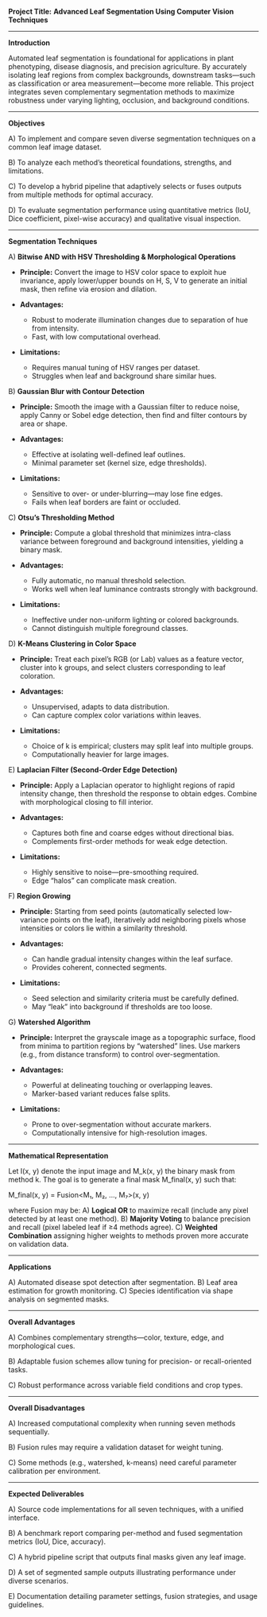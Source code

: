 **Project Title:**
**Advanced Leaf Segmentation Using Computer Vision Techniques**

---

**Introduction**

Automated leaf segmentation is foundational for applications in plant phenotyping, disease diagnosis, and precision agriculture. By accurately isolating leaf regions from complex backgrounds, downstream tasks—such as classification or area measurement—become more reliable. This project integrates seven complementary segmentation methods to maximize robustness under varying lighting, occlusion, and background conditions.

---

**Objectives**

A) To implement and compare seven diverse segmentation techniques on a common leaf image dataset.

B) To analyze each method’s theoretical foundations, strengths, and limitations.

C) To develop a hybrid pipeline that adaptively selects or fuses outputs from multiple methods for optimal accuracy.

D) To evaluate segmentation performance using quantitative metrics (IoU, Dice coefficient, pixel-wise accuracy) and qualitative visual inspection.

---

**Segmentation Techniques**

A) **Bitwise AND with HSV Thresholding & Morphological Operations**

* **Principle:** Convert the image to HSV color space to exploit hue invariance, apply lower/upper bounds on H, S, V to generate an initial mask, then refine via erosion and dilation.
* **Advantages:**

  * Robust to moderate illumination changes due to separation of hue from intensity.
  * Fast, with low computational overhead.
* **Limitations:**

  * Requires manual tuning of HSV ranges per dataset.
  * Struggles when leaf and background share similar hues.

B) **Gaussian Blur with Contour Detection**

* **Principle:** Smooth the image with a Gaussian filter to reduce noise, apply Canny or Sobel edge detection, then find and filter contours by area or shape.
* **Advantages:**

  * Effective at isolating well-defined leaf outlines.
  * Minimal parameter set (kernel size, edge thresholds).
* **Limitations:**

  * Sensitive to over- or under-blurring—may lose fine edges.
  * Fails when leaf borders are faint or occluded.

C) **Otsu’s Thresholding Method**

* **Principle:** Compute a global threshold that minimizes intra-class variance between foreground and background intensities, yielding a binary mask.
* **Advantages:**

  * Fully automatic, no manual threshold selection.
  * Works well when leaf luminance contrasts strongly with background.
* **Limitations:**

  * Ineffective under non-uniform lighting or colored backgrounds.
  * Cannot distinguish multiple foreground classes.

D) **K-Means Clustering in Color Space**

* **Principle:** Treat each pixel’s RGB (or Lab) values as a feature vector, cluster into k groups, and select clusters corresponding to leaf coloration.
* **Advantages:**

  * Unsupervised, adapts to data distribution.
  * Can capture complex color variations within leaves.
* **Limitations:**

  * Choice of k is empirical; clusters may split leaf into multiple groups.
  * Computationally heavier for large images.

E) **Laplacian Filter (Second-Order Edge Detection)**

* **Principle:** Apply a Laplacian operator to highlight regions of rapid intensity change, then threshold the response to obtain edges. Combine with morphological closing to fill interior.
* **Advantages:**

  * Captures both fine and coarse edges without directional bias.
  * Complements first-order methods for weak edge detection.
* **Limitations:**

  * Highly sensitive to noise—pre-smoothing required.
  * Edge “halos” can complicate mask creation.

F) **Region Growing**

* **Principle:** Starting from seed points (automatically selected low-variance points on the leaf), iteratively add neighboring pixels whose intensities or colors lie within a similarity threshold.
* **Advantages:**

  * Can handle gradual intensity changes within the leaf surface.
  * Provides coherent, connected segments.
* **Limitations:**

  * Seed selection and similarity criteria must be carefully defined.
  * May “leak” into background if thresholds are too loose.

G) **Watershed Algorithm**

* **Principle:** Interpret the grayscale image as a topographic surface, flood from minima to partition regions by “watershed” lines. Use markers (e.g., from distance transform) to control over-segmentation.
* **Advantages:**

  * Powerful at delineating touching or overlapping leaves.
  * Marker-based variant reduces false splits.
* **Limitations:**

  * Prone to over-segmentation without accurate markers.
  * Computationally intensive for high-resolution images.

---

**Mathematical Representation**

Let I(x, y) denote the input image and M\_k(x, y) the binary mask from method k. The goal is to generate a final mask M\_final(x, y) such that:

M\_final(x, y) = Fusion\<M₁, M₂, …, M₇>(x, y)

where Fusion may be:
A) **Logical OR** to maximize recall (include any pixel detected by at least one method).
B) **Majority Voting** to balance precision and recall (pixel labeled leaf if ≥4 methods agree).
C) **Weighted Combination** assigning higher weights to methods proven more accurate on validation data.

---

**Applications**

A) Automated disease spot detection after segmentation.
B) Leaf area estimation for growth monitoring.
C) Species identification via shape analysis on segmented masks.

---

**Overall Advantages**

A) Combines complementary strengths—color, texture, edge, and morphological cues.

B) Adaptable fusion schemes allow tuning for precision- or recall-oriented tasks.

C) Robust performance across variable field conditions and crop types.

---

**Overall Disadvantages**

A) Increased computational complexity when running seven methods sequentially.

B) Fusion rules may require a validation dataset for weight tuning.

C) Some methods (e.g., watershed, k-means) need careful parameter calibration per environment.

---

**Expected Deliverables**

A) Source code implementations for all seven techniques, with a unified interface.

B) A benchmark report comparing per-method and fused segmentation metrics (IoU, Dice, accuracy).

C) A hybrid pipeline script that outputs final masks given any leaf image.

D) A set of segmented sample outputs illustrating performance under diverse scenarios.

E) Documentation detailing parameter settings, fusion strategies, and usage guidelines.
